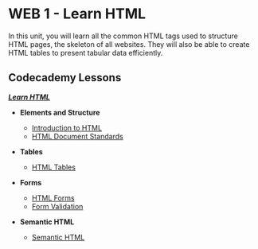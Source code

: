 # WEB 1 - Learn HTML

In this unit, you will learn all the common HTML tags used to structure HTML pages, the skeleton of all websites. They will also be able to create HTML tables to present tabular data efficiently.

## Codecademy Lessons

[***Learn HTML***](https://www.codecademy.com/learn/learn-html)

* **Elements and Structure**

  * [Introduction to HTML](https://www.codecademy.com/courses/learn-html/lessons/intro-to-html/resume)
  * [HTML Document Standards](https://www.codecademy.com/courses/learn-html/lessons/html-document-standards/resume)

* **Tables**

  * [HTML Tables](https://www.codecademy.com/courses/learn-html/lessons/html-tables/resume)

* **Forms**

  * [HTML Forms](https://www.codecademy.com/courses/learn-html/lessons/html-forms/resume)
  * [Form Validation](https://www.codecademy.com/courses/learn-html/lessons/html-form-validation/resume)

* **Semantic HTML**

  * [Semantic HTML](https://www.codecademy.com/courses/learn-html/lessons/semantic-html/resume)
